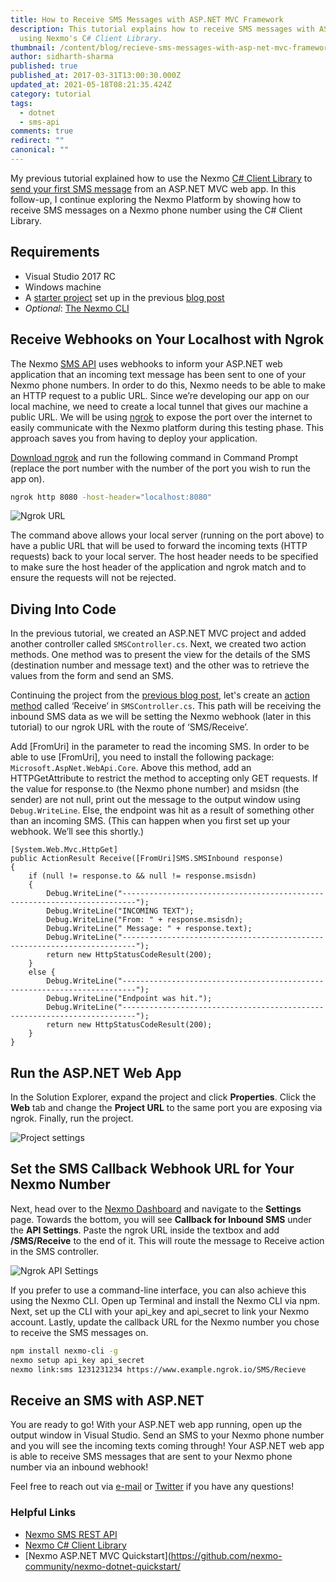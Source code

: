 ```yaml
---
title: How to Receive SMS Messages with ASP.NET MVC Framework
description: This tutorial explains how to receive SMS messages with ASP.NET MVC
  using Nexmo's C# Client Library.
thumbnail: /content/blog/recieve-sms-messages-with-asp-net-mvc-framework-dr/sms-receive.png
author: sidharth-sharma
published: true
published_at: 2017-03-31T13:00:30.000Z
updated_at: 2021-05-18T08:21:35.424Z
category: tutorial
tags:
  - dotnet
  - sms-api
comments: true
redirect: ""
canonical: ""
---
```

My previous tutorial explained how to use the Nexmo [C# Client Library](https://github.com/Nexmo/nexmo-dotnet) to [send your first SMS message](https://learn.vonage.com/blog/2017/03/23/send-sms-messages-asp-net-mvc-framework-dr/) from an ASP.NET MVC web app. In this follow-up, I continue exploring the Nexmo Platform by showing how to receive SMS messages on a Nexmo phone number using the C# Client Library.

## Requirements

* Visual Studio 2017 RC
* Windows machine
* A [starter project](https://github.com/nexmo-community/nexmo-dotnet-quickstart/tree/SMSRecieveStarterProject") set up in the previous [blog post](https://learn.vonage.com/blog/2017/03/23/send-sms-messages-asp-net-mvc-framework-dr/)
* *Optional*: [The Nexmo CLI](https://github.com/Nexmo/nexmo-cli)

<sign-up number></sign-up>

## Receive Webhooks on Your Localhost with Ngrok

The Nexmo [SMS API](https://www.nexmo.com/products/sms) uses webhooks to inform your ASP.NET web application that an incoming text message has been sent to one of your Nexmo phone numbers. In order to do this, Nexmo needs to be able to make an HTTP request to a public URL. Since we’re developing our app on our local machine, we need to create a local tunnel that gives our machine a public URL. We will be using [ngrok](https://ngrok.com/) to expose the port over the internet to easily communicate with the Nexmo platform during this testing phase. This approach saves you from having to deploy your application.

[Download ngrok](https://ngrok.com/download) and run the following command in Command Prompt (replace the port number with the number of the port you wish to run the app on).

```sh
ngrok http 8080 -host-header="localhost:8080"
```

![Ngrok URL](/content/blog/how-to-receive-sms-messages-with-asp-net-mvc-framework/ngrokurl.png)

The command above allows your local server (running on the port above) to have a public URL that will be used to forward the incoming texts (HTTP requests) back to your local server. The host header needs to be specified to make sure the host header of the application and ngrok match and to ensure the requests will not be rejected.

## Diving Into Code

In the previous tutorial, we created an ASP.NET MVC project and added another controller called `SMSController.cs`. Next, we created two action methods. One method was to present the view for the details of the SMS (destination number and message text) and the other was to retrieve the values from the form and send an SMS. 

Continuing the project from the [previous blog post](https://learn.vonage.com/blog/2017/03/23/send-sms-messages-asp-net-mvc-framework-dr/), let's create an [action method](https://github.com/nexmo-community/nexmo-dotnet-quickstart/blob/488a97c576c882aeef8a7cf327bade27750f4856/NexmoDotNetQuickStarts/Controllers/SMSController.cs#L40-L62) called ‘Receive’ in `SMSController.cs`. This path will be receiving the inbound SMS data as we will be setting the Nexmo webhook (later in this tutorial) to our ngrok URL with the route of ‘SMS/Receive’. 

Add \[FromUri] in the parameter to read the incoming SMS. In order to be able to use \[FromUri], you need to install the following package: `Microsoft.AspNet.WebApi.Core`. Above this method, add an HTTPGetAttribute to restrict the method to accepting only GET requests. If the value for response.to (the Nexmo phone number) and msidsn (the sender) are not null, print out the message to the output window using `Debug.WriteLine`. Else, the endpoint was hit as a result of something other than an incoming SMS. (This can happen when you first set up your webhook. We’ll see this shortly.)

```dotnet
[System.Web.Mvc.HttpGet]
public ActionResult Receive([FromUri]SMS.SMSInbound response)
{
    if (null != response.to && null != response.msisdn)
    {
        Debug.WriteLine("-------------------------------------------------------------------------");
        Debug.WriteLine("INCOMING TEXT");
        Debug.WriteLine("From: " + response.msisdn);
        Debug.WriteLine(" Message: " + response.text);
        Debug.WriteLine("-------------------------------------------------------------------------");
        return new HttpStatusCodeResult(200);
    }
    else {
        Debug.WriteLine("-------------------------------------------------------------------------");
        Debug.WriteLine("Endpoint was hit.");
        Debug.WriteLine("-------------------------------------------------------------------------");
        return new HttpStatusCodeResult(200);
    }
}
```

## Run the ASP.NET Web App

In the Solution Explorer, expand the project and click **Properties**. Click the **Web** tab and change the **Project URL** to the same port you are exposing via ngrok. Finally, run the project.

![Project settings](/content/blog/how-to-receive-sms-messages-with-asp-net-mvc-framework/projectsettings.png)

## Set the SMS Callback Webhook URL for Your Nexmo Number

Next, head over to the [Nexmo Dashboard](https://dashboard.nexmo.com/) and navigate to the **Settings** page. Towards the bottom, you will see **Callback for Inbound SMS** under the **API Settings**. Paste the ngrok URL inside the textbox and add **/SMS/Receive** to the end of it. This will route the message to Receive action in the SMS controller.

![Ngrok API Settings](/content/blog/how-to-receive-sms-messages-with-asp-net-mvc-framework/ngrok-api-settings.png)

If you prefer to use a command-line interface, you can also achieve this using the Nexmo CLI. Open up Terminal and install the Nexmo CLI via npm. Next, set up the CLI with your api_key and api_secret to link your Nexmo account. Lastly, update the callback URL for the Nexmo number you chose to receive the SMS messages on.

```sh
npm install nexmo-cli -g
nexmo setup api_key api_secret
nexmo link:sms 1231231234 https://www.example.ngrok.io/SMS/Recieve
```

## Receive an SMS with ASP.NET

You are ready to go! With your ASP.NET web app running, open up the output window in Visual Studio. Send an SMS to your Nexmo phone number and you will see the incoming texts coming through! Your ASP.NET web app is able to receive SMS messages that are sent to your Nexmo phone number via an inbound webhook!

Feel free to reach out via [e-mail](mailto:sidharth.sharma@nexmo.com) or [Twitter](https://twitter.com/sidsharma_27) if you have any questions!

### Helpful Links

* [Nexmo SMS REST API](https://docs.nexmo.com/messaging/sms-api)
* [Nexmo C# Client Library](https://github.com/Nexmo/nexmo-dotnet)
* \[Nexmo ASP.NET MVC Quickstart](https://github.com/nexmo-community/nexmo-dotnet-quickstart/